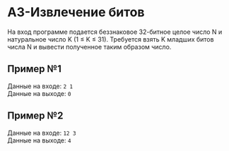 # A3-Извлечение битов

На вход программе подается беззнаковое 32-битное целое число N и натуральное число K (1 ≤ K ≤ 31). Требуется взять K младших битов числа N и вывести полученное таким образом число.

## Пример №1
Данные на входе:	`2 1`  
Данные на выходе:	`0` 

## Пример №2
Данные на входе:	`12 3`  
Данные на выходе:	`4` 